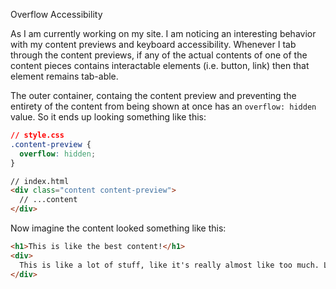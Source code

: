 Overflow Accessibility

As I am currently working on my site. I am noticing an interesting behavior with my content previews and keyboard accessibility. Whenever I tab through the content previews, if any of the actual contents of one of the content pieces contains interactable elements (i.e. button, link) then that element remains tab-able.

The outer container, containg the content preview and preventing the entirety of the content from being shown at once has an `overflow: hidden` value. So it ends up looking something like this:

```css
// style.css
.content-preview {
  overflow: hidden;
}
```

```html
// index.html
<div class="content content-preview">
  // ...content
</div>
```

Now imagine the content looked something like this:

```html
<h1>This is like the best content!</h1>
<div>
  This is like a lot of stuff, like it's really almost like too much. Like it really doesn't even fit in the space it is supposed to belong in. Geezzzzz, like what is this a SPACE FOR ANTS!!!!! Yeah, at this point I'm just purposely being silly and trying to fill this impossible space up with more words. Maybe something, could hold everything.
</div>
```

